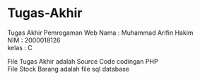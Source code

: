 # Tugas-Akhir
Tugas Akhir Pemrogaman Web 
Nama : Muhammad Arifin Hakim <br />
NIM : 2000018126 <br />
kelas : C <br />

File Tugas Akhir adalah Source Code codingan PHP <br />
File Stock Barang adalah file sql database <br />
